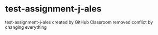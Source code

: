 # test-assignment-j-ales
test-assignment-j-ales created by GitHub Classroom
removed conflict by changing everything
